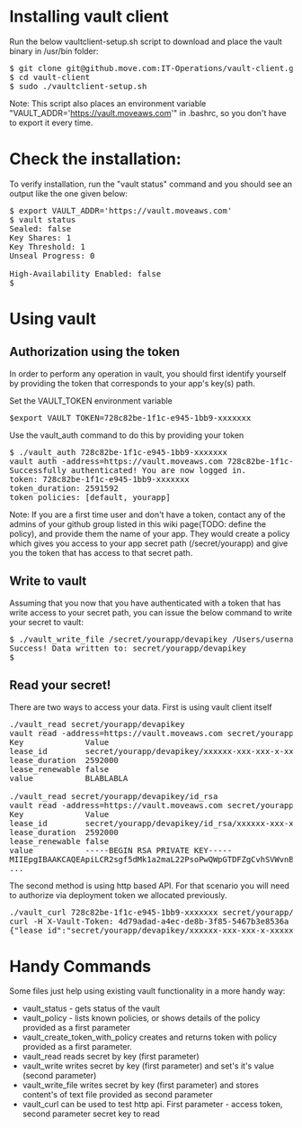 # Installing vault client

Run the below vaultclient-setup.sh script to download and place the vault binary in /usr/bin folder:
<pre>
$ git clone git@github.move.com:IT-Operations/vault-client.git 
$ cd vault-client
$ sudo ./vaultclient-setup.sh 
</pre>
Note: This script also places an environment variable "VAULT_ADDR='https://vault.moveaws.com'" in .bashrc, so you don't have to export it every time.

# Check the installation:
To verify installation, run the "vault status" command and you should see an output like the one given below:

<pre>
$ export VAULT_ADDR='https://vault.moveaws.com'
$ vault status
Sealed: false
Key Shares: 1
Key Threshold: 1
Unseal Progress: 0

High-Availability Enabled: false
$
</pre>

# Using vault

## Authorization using the token
In order to perform any operation in vault, you should first identify yourself by providing the token that corresponds to your app's key(s) path. 

Set the VAULT_TOKEN environment variable
<pre>
$export VAULT_TOKEN=728c82be-1f1c-e945-1bb9-xxxxxxx
</pre>

Use the vault_auth command to do this by providing your token
<pre>
$ ./vault_auth 728c82be-1f1c-e945-1bb9-xxxxxxx
vault auth -address=https://vault.moveaws.com 728c82be-1f1c-e945-1bb9-xxxxxxx
Successfully authenticated! You are now logged in.
token: 728c82be-1f1c-e945-1bb9-xxxxxxx
token_duration: 2591592
token_policies: [default, yourapp]
</pre>

Note: If you are a first time user and don't have a token, contact any of the admins of your github group listed in this wiki page(TODO: define the policy), and provide them the name of your app. They would create a policy which gives you access to your app secret path (/secret/yourapp) and give you the token that has access to that secret path. 

## Write to vault 

Assuming that you now that you have authenticated with a token that has write access to your secret path, you can issue the below command to write your secret to vault:

<pre>
$ ./vault_write_file /secret/yourapp/devapikey /Users/username/apikey
Success! Data written to: secret/yourapp/devapikey
$
</pre>

## Read your secret!

There are two ways to access your data.
First is using vault client itself

<pre>
./vault_read secret/yourapp/devapikey
vault read -address=https://vault.moveaws.com secret/yourapp/devapikey
Key            	Value
lease_id       	secret/yourapp/devapikey/xxxxxx-xxx-xxx-x-xxxxxxx
lease_duration 	2592000
lease_renewable	false
value          	BLABLABLA

./vault_read secret/yourapp/devapikey/id_rsa
vault read -address=https://vault.moveaws.com secret/yourapp/devapikey/id_rsa
Key            	Value
lease_id       	secret/yourapp/devapikey/id_rsa/xxxxxx-xxx-xxx-x-xxxxxxx
lease_duration 	2592000
lease_renewable	false
value          	-----BEGIN RSA PRIVATE KEY-----
MIIEpgIBAAKCAQEApiLCR2sgf5dMk1a2maL22PsoPwQWpGTDFZgCvhSVWvnBs
...
</pre>

The second method is using http based API. For that scenario you will need to authorize via deployment token we allocated previously.
<pre>
./vault_curl 728c82be-1f1c-e945-1bb9-xxxxxxx secret/yourapp/devapikey
curl -H X-Vault-Token: 4d79adad-a4ec-de8b-3f85-5467b3e8536a -X GET http://localhost:8200/v1/secret/project/name/apikey
{"lease_id":"secret/yourapp/devapikey/xxxxxx-xxx-xxx-x-xxxxxxx","renewable":false,"lease_duration":2592000,"data":{"value":"BLABLABLA"},"auth":null}
</pre>

# Handy Commands 

Some files just help using existing vault functionality in a more handy way:

- vault_status - gets status of the vault
- vault_policy - lists known policies, or shows details of the policy provided as a first parameter
- vault_create_token_with_policy creates and returns token with policy provided as a first parameter.
- vault_read reads secret by key (first parameter)
- vault_write writes secret by key (first parameter) and set's it's value (second parameter)
- vault_write\_file writes secret by key (first parameter) and stores content's of text file provided as second parameter
- vault_curl can be used to test http api. First parameter - access token, second parameter secret key to read
